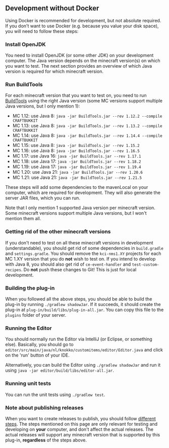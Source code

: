 ## Development without Docker
Using Docker is recommended for development,
but not absolute required.
If you don't want to use Docker 
(e.g. because you value your disk space),
you will need to follow these steps:

### Install OpenJDK
You need to install OpenJDK (or some other JDK) 
on your development computer.
The Java version depends on the minecraft version(s) 
on which you want to test.
The next section provides an overview of which Java
version is required for which minecraft version.

### Run BuildTools
For each minecraft version that you want to test on,
you need to run
[BuildTools](https://www.spigotmc.org/wiki/buildtools/)
using the right Java version (some MC versions support
multiple Java versions, but I only mention 1):
- MC 1.12: use Java 8: `java -jar BuildTools.jar --rev 1.12.2 --compile CRAFTBUKKIT`
- MC 1.13: use Java 8: `java -jar BuildTools.jar --rev 1.13.2 --compile CRAFTBUKKIT`
- MC 1.14: use Java 8: `java -jar BuildTools.jar --rev 1.14.4 --compile CRAFTBUKKIT`
- MC 1.15: use Java 8: `java -jar BuildTools.jar --rev 1.15.2`
- MC 1.16: use Java 8: `java -jar BuildTools.jar --rev 1.16.5`
- MC 1.17: use Java 16: `java -jar BuildTools.jar --rev 1.17.1`
- MC 1.18: use Java 17: `java -jar BuildTools.jar --rev 1.18.2`
- MC 1.19: use Java 17: `java -jar BuildTools.jar --rev 1.19.4`
- MC 1.20: use Java 21: `java -jar BuildTools.jar --rev 1.20.6`
- MC 1.21: use Java 21: `java -jar BuildTools.jar --rev 1.21.5`

These steps will add some dependencies to the mavenLocal
on your computer, which are required for development.
They will also generate the server JAR files, which you
can run.

Note that I only mention 1 supported Java version per
minecraft version. Some minecraft versions support
multiple Java versions, but I won't mention them all.

### Getting rid of the other minecraft versions
If you don't need to test on all these minecraft versions
in development (understandable), you should get rid of
some dependencies in `build.gradle` and `settings.gradle`.
You should remove the `kci-nms1.XY` projects for each
MC 1.XY version that you do **not** wish to test on.
If you intend to develop with Java 8, you should also get
rid of `ce-event-handler` and `test-custom-recipes`.
Do **not** push these changes to Git! This is just for
local development.

### Building the plug-in
When you followed all the above steps, you should be able
to build the plug-in by running `./gradlew shadowJar`.
If it succeeds, it should create the plug-in at
`plug-in/build/libs/plug-in-all.jar`. You can copy this
file to the `plugins` folder of your server.

### Running the Editor
You should normally run the Editor via IntelliJ
(or Eclipse, or something else). 
Basically, you should go to 
`editor/src/main/java/nl/knokko/customitems/editor/Editor.java`
and click on the 'run' button of your IDE.

Alternatively, you can build the Editor using
`./gradlew shadowJar` and run it using
`java -jar editor/build/libs/editor-all.jar`.

### Running unit tests
You can run the unit tests using `./gradlew test`.

### Note about publishing releases
When you want to create releases to publish, you should
follow [different steps](./create-release.md).
The steps mentioned on this page are only relevant for
testing and developing on **your** computer, and
don't affect the actual releases.
The actual releases will support any minecraft version
that is supported by this plug-in, **regardless** of
the steps above.
